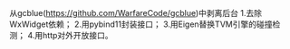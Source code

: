 从gcblue(https://github.com/WarfareCode/gcblue)中剥离后台
1.去除WxWidget依赖；
2.用pybind11封装接口；
3.用Eigen替换TVM引擎的碰撞检测；
4.用http对外开放接口。
